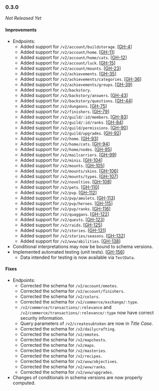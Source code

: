 ### 0.3.0

_Not Released Yet_

#### Improvements

- Endpoints:
    - Added support for `/v2/account/buildstorage`. [[GH-4](https://github.com/GW2ToolBelt/api-generator/issues/4)]
    - Added support for `/v2/account/home`. [[GH-11](https://github.com/GW2ToolBelt/api-generator/issues/11)]
    - Added support for `/v2/account/home/cats`. [[GH-12](https://github.com/GW2ToolBelt/api-generator/issues/12)]
    - Added support for `/v2/account/luck`. [[GH-15](https://github.com/GW2ToolBelt/api-generator/issues/15)]
    - Added support for `/v2/account/mounts`. [[GH-23](https://github.com/GW2ToolBelt/api-generator/issues/23)]
    - Added support for `/v2/achievements`. [[GH-35](https://github.com/GW2ToolBelt/api-generator/issues/35)]
    - Added support for `/v2/achievements/categories`. [[GH-36](https://github.com/GW2ToolBelt/api-generator/issues/36)]
    - Added support for `/v2/achievements/groups`. [[GH-39](https://github.com/GW2ToolBelt/api-generator/issues/39)]
    - Added support for `/v2/backstory`.
    - Added support for `/v2/backstory/answers`. [[GH-43](https://github.com/GW2ToolBelt/api-generator/issues/43)]
    - Added support for `/v2/backstory/questions`. [[GH-44](https://github.com/GW2ToolBelt/api-generator/issues/44)]
    - Added support for `/v2/dungeons`. [[GH-75](https://github.com/GW2ToolBelt/api-generator/issues/75)]
    - Added support for `/v2/finishers`. [[GH-79](https://github.com/GW2ToolBelt/api-generator/issues/79)]
    - Added support for `/v2/guild/:id/members`. [[GH-83](https://github.com/GW2ToolBelt/api-generator/issues/83)]
    - Added support for `/v2/guild/:id/ranks`. [[GH-84](https://github.com/GW2ToolBelt/api-generator/issues/84)]
    - Added support for `/v2/guild/permissions`. [[GH-90](https://github.com/GW2ToolBelt/api-generator/issues/90)]
    - Added support for `/v2/guild/upgrades`. [[GH-92](https://github.com/GW2ToolBelt/api-generator/issues/92)]
    - Added support for `/v2/home`. [[GH-93](https://github.com/GW2ToolBelt/api-generator/issues/93)]
    - Added support for `/v2/home/cats`. [[GH-94](https://github.com/GW2ToolBelt/api-generator/issues/94)]
    - Added support for `/v2/home/nodes`. [[GH-95](https://github.com/GW2ToolBelt/api-generator/issues/95)]
    - Added support for `/v2/mailcarriers`. [[GH-99](https://github.com/GW2ToolBelt/api-generator/issues/99)]
    - Added support for `/v2/minis`. [[GH-104](https://github.com/GW2ToolBelt/api-generator/issues/104)]
    - Added support for `/v2/mounts`. [[GH-105](https://github.com/GW2ToolBelt/api-generator/issues/105)]
    - Added support for `/v2/mounts/skins`. [[GH-106](https://github.com/GW2ToolBelt/api-generator/issues/106)]
    - Added support for `/v2/mounts/types`. [[GH-107](https://github.com/GW2ToolBelt/api-generator/issues/107)]
    - Added support for `/v2/novelties`. [[GH-108](https://github.com/GW2ToolBelt/api-generator/issues/108)]
    - Added support for `/v2/pets`. [[GH-110](https://github.com/GW2ToolBelt/api-generator/issues/110)]
    - Added support for `/v2/pvp`. [[GH-112](https://github.com/GW2ToolBelt/api-generator/issues/112)]
    - Added support for `/v2/pvp/amulets`. [[GH-113](https://github.com/GW2ToolBelt/api-generator/issues/113)]
    - Added support for `/v2/pvp/heroes`. [[GH-115](https://github.com/GW2ToolBelt/api-generator/issues/115)]
    - Added support for `/v2/pvp/ranks`. [[GH-116](https://github.com/GW2ToolBelt/api-generator/issues/116)]
    - Added support for `/v2/quaggans`. [[GH-122](https://github.com/GW2ToolBelt/api-generator/issues/122)]
    - Added support for `/v2/quests`. [[GH-123](https://github.com/GW2ToolBelt/api-generator/issues/123)]
    - Added support for `/v2/raids`. [[GH-125](https://github.com/GW2ToolBelt/api-generator/issues/125)]
    - Added support for `/v2/stories`. [[GH-131](https://github.com/GW2ToolBelt/api-generator/issues/131)]
    - Added support for `/v2/stories/seasons`. [[GH-132](https://github.com/GW2ToolBelt/api-generator/issues/132)]
    - Added support for `/v2/wvw/abilities`. [[GH-138](https://github.com/GW2ToolBelt/api-generator/issues/138)]
- Conditional interpretations may now be bound to schema versions.
- Implemented automated testing (unit tests). [[GH-156](https://github.com/GW2ToolBelt/api-generator/issues/156)]
  - Data intended for testing is now available via `TestData`.

#### Fixes

- Endpoints:
    - Corrected the schema for `/v2/account/emotes`.
    - Corrected the schema for `/v2/account/finishers`.
    - Corrected the schema for `/v2/colors`.
    - Corrected the schema for `/v2/commerce/exchange/:type`.
    - `/v2/commerce/transactions/:relevance` and `/v2/commerce/transactions/:relevance/:type`
      now have correct security information.
    - Query parameters of `/v2/createsubtoken` are now in _Title Case_.
  - Corrected the schema for `/v2/dailycrafting`.
  - Corrected the schema for `/v2/emotes`.
  - Corrected the schema for `/v2/mapchests`.
  - Corrected the schema for `/v2/maps`.
  - Corrected the schema for `/v2/masteries`.
  - Corrected the schema for `/v2/recipes`.
  - Corrected the schema for `/v2/wvw/objectives`.
  - Corrected the schema for `/v2/wvw/ranks`.
  - Corrected the schema for `/v2/wvw/upgrades`.
- Changes of conditionals in schema versions are now properly computed.